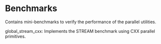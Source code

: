 # Benchmarks

Contains mini-benchmarks to verify the performance of the parallel utilities.

global_stream_cxx: Implements the STREAM benchmark using CXX parallel primitives. 